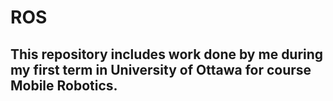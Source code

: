 # ROS

## This repository includes work done by me during my first term in University of Ottawa for course Mobile Robotics.
